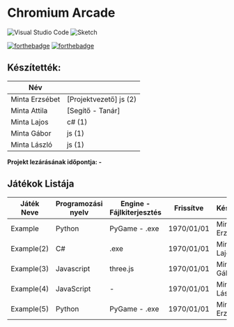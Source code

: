 # Chromium Arcade

![Visual Studio Code](https://img.shields.io/badge/Visual%20Studio%20Code-0078d7.svg?style=for-the-badge&logo=visual-studio-code&logoColor=white)
![Sketch](https://img.shields.io/badge/Sketch-FFB387?style=for-the-badge&logo=sketch&logoColor=black)

[![forthebadge](https://forthebadge.com/images/badges/gluten-free.svg)](https://forthebadge.com)
[![forthebadge](https://forthebadge.com/images/badges/built-with-grammas-recipe.svg)](https://forthebadge.com)


## Készítették:

| Név | |
| ------ | ------ |
| Minta Erzsébet | [Projektvezető] js (2)|
| Minta Attila | [Segítő - Tanár] |
| Minta Lajos | c# (1) |
| Minta Gábor | js (1) |
| Minta László | js (1) |





**Projekt lezárásának időpontja: -**



## Játékok Listája

| Játék Neve | Programozási nyelv | Engine - Fájlkiterjesztés | Frissítve | Készítette |
| ------ | ------ | ------ | ------ | ------ |
| Example | Python | PyGame - .exe | 1970/01/01 | Minta Erzsébet |
| Example(2) | C# | .exe | 1970/01/01 | Minta Lajos |
| Example(3) | Javascript | three.js | 1970/01/01 | Minta Gábor |
| Example(4) | JavaScript | - | 1970/01/01 | Minta László |
| Example(5) | Python | PyGame - .exe | 1970/01/01 | Minta Erzsébet |

